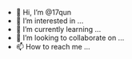 - 👋 Hi, I’m @17qun
- 👀 I’m interested in ...
- 🌱 I’m currently learning ...
- 💞️ I’m looking to collaborate on ...
- 📫 How to reach me ...

<!---
17qun/17qun is a ✨ special ✨ repository because its `README.md` (this file) appears on your GitHub profile.
You can click the Preview link to take a look at your changes.
--->
